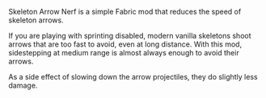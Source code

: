 Skeleton Arrow Nerf is a simple Fabric mod that reduces the speed of skeleton arrows. 

If you are playing with sprinting disabled, modern vanilla skeletons shoot arrows that are too fast to avoid, even at long distance. With this mod, sidestepping at medium range is almost always enough to avoid their arrows.

As a side effect of slowing down the arrow projectiles, they do slightly less damage.
